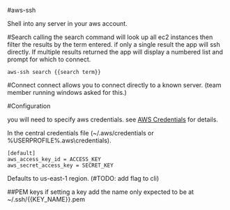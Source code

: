 #aws-ssh

Shell into any server in your aws account.

#Search
calling the search command will look up all ec2 instances then filter the results by the term entered. if only a single result the app will ssh directly. If multiple results returned the app will display a numbered list and prompt for which to connect.

```
aws-ssh search {{search term}}
```

#Connect
connect allows you to connect directly to a known server. (team member running windows asked for this.)

#Configuration

you  will need to specify aws credentials. see [AWS Credentials](http://blogs.aws.amazon.com/security/post/Tx3D6U6WSFGOK2H/A-New-and-Standardized-Way-to-Manage-Credentials-in-the-AWS-SDKs) for details.


In the central credentials file (~/.aws/credentials or %USERPROFILE%\.aws\credentials).
```
[default]
aws_access_key_id = ACCESS_KEY
aws_secret_access_key = SECRET_KEY
```

Defaults to us-east-1 region. (#TODO: add flag to cli)

##PEM keys
if setting a key add the name only expected to be at ~/.ssh/{{KEY_NAME}}.pem
